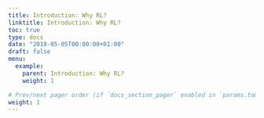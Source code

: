 ```yaml
---
title: Introduction: Why RL? 
linktitle: Introduction: Why RL?
toc: true
type: docs
date: "2019-05-05T00:00:00+01:00"
draft: false
menu:
  example:
    parent: Introduction: Why RL?
    weight: 1

# Prev/next pager order (if `docs_section_pager` enabled in `params.toml`)
weight: 1
---
```


